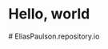 <!doctype>
<html>
  <head>
    <title>First site</title>
      </head>
      <body>
        <h1>Hello, world</h1>
      </body>
    </html>
    # EliasPaulson.repository.io
